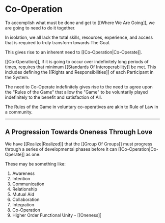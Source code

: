 # Co-Operation

To accomplish what must be done and get to [[Where We Are Going]], we are going to need to do it together. 

In isolation, we all lack the total skills, resources, experience, and access that is required to truly transform towards The Goal. 

This gives rise to an inherent need to [[Co-Operation|Co-Operate]]. 

[[Co-Operation]], if it is going to occur over indefinitely long periods of times, requires that minimum [[Standards Of Interoperability]] be met. This includes defining the [[Rights and Responsibilities]] of each Participant in the System. 

The need to Co-Operate indefinitely gives rise to the need to agree upon the "Rules of the Game" that allow the "Game" to be voluntarily played indefinitely to the benefit and satisfaction of All.  

The Rules of the Game in voluntary co-operatives are akin to Rule of Law in a community. 

___

## A Progression Towards Oneness Through Love

We have [[Realize|Realized]] that the [[Group Of Groups]] must progress through a series of developmental phases before it can [[Co-Operation|Co-Operate]] as one. 

These may be something like: 

1. Awareness  
2. Intention  
3. Communication  
4. Relationship  
5. Mutual Aid  
6. Collaboration  
7. Integration 
8. Co-Operation 
9. Higher Order Functional Unity  - [[Oneness]]  